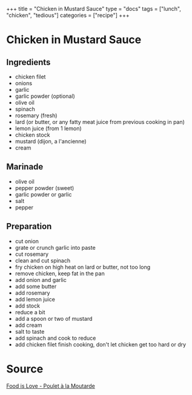 +++
title = "Chicken in Mustard Sauce"
type = "docs"
tags = ["lunch", "chicken", "tedious"]
categories = ["recipe"]
+++

# Chicken in Mustard Sauce

## Ingredients

- chicken filet
- onions
- garlic
- garlic powder (optional)
- olive oil
- spinach
- rosemary (fresh)
- lard (or butter, or any fatty meat juice from previous cooking in pan)
- lemon juice (from 1 lemon)
- chicken stock
- mustard (dijon, a l'ancienne)
- cream

## Marinade

- olive oil
- pepper powder (sweet)
- garlic powder or garlic
- salt
- pepper

## Preparation

- cut onion
- grate or crunch garlic into paste
- cut rosemary
- clean and cut spinach
- fry chicken on high heat on lard or butter, not too long
- remove chicken, keep fat in the pan
- add onion and garlic
- add some butter
- add rosemary
- add lemon juice
- add stock
- reduce a bit
- add a spoon or two of mustard
- add cream
- salt to taste
- add spinach and cook to reduce
- add chicken filet finish cooking, don't let chicken get too hard or dry

# Source

[Food is Love - Poulet à la Moutarde][ytlink]

[ytlink]: https://youtu.be/bGsTcs2tICQ
